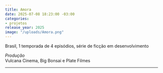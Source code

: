 ```yaml
---
title: Amora
date: 2025-07-08 18:23:00 -03:00
categories:
- projetos
release_year: 2025
image: "/uploads/Amora.png"
---
```


Brasil, 1 temporada de 4 episódios, série de ficção em desenvolvimento


_Produção_\
Vulcana Cinema, Big Bonsai e Plate Filmes




---